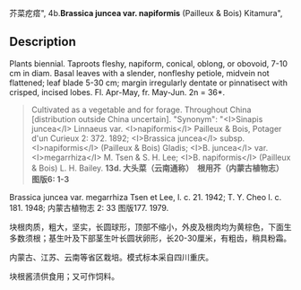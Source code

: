 芥菜疙瘩",
4b.**Brassica juncea var. napiformis** (Pailleux & Bois) Kitamura",

## Description
Plants biennial. Taproots fleshy, napiform, conical, oblong, or obovoid, 7-10 cm in diam. Basal leaves with a slender, nonfleshy petiole, midvein not flattened; leaf blade 5-30 cm; margin irregularly dentate or pinnatisect with crisped, incised lobes. Fl. Apr-May, fr. May-Jun. 2n = 36*.

> Cultivated as a vegetable and for forage. Throughout China [distribution outside China uncertain].
  "Synonym": "&lt;I&gt;Sinapis juncea&lt;/I&gt; Linnaeus var. &lt;I&gt;napiformis&lt;/I&gt; Pailleux &amp; Bois, Potager d'un Curieux 2: 372. 1892; &lt;I&gt;Brassica juncea&lt;/I&gt; subsp. &lt;I&gt;napiformis&lt;/I&gt; (Pailleux &amp; Bois) Gladis; &lt;I&gt;B. juncea&lt;/I&gt; var. &lt;I&gt;megarrhiza&lt;/I&gt; M. Tsen &amp; S. H. Lee; &lt;I&gt;B. napiformis&lt;/I&gt; (Pailleux &amp; Bois) L. H. Bailey.
**13d. 大头菜（云南通称）　根用芥（内蒙古植物志）　图版6: 1-3**

Brassica juncea var. megarrhiza Tsen et Lee, l. c. 21. 1942; T. Y. Cheo l. c. 181. 1948; 内蒙古植物志 2: 33 图版177. 1979.

块根肉质，粗大，坚实，长圆球形，顶部不缩小，外皮及根肉均为黄棕色，下面生多数须根；基生叶及下部茎生叶长圆状卵形，长20-30厘米，有粗齿，稍具粉霜。

内蒙古、江苏、云南等省区栽培。模式标本采自四川重庆。

块根酱渍供食用；又可作饲料。
